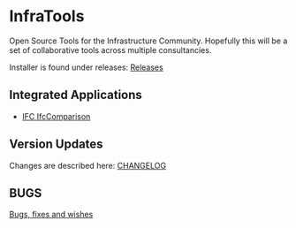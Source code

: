 # InfraTools
Open Source Tools for the Infrastructure Community. Hopefully this will be a set of collaborative tools across multiple consultancies.

Installer is found under releases:
[Releases](https://github.com/Infrastructure-Consultancies-in-Norway/InfraTools/releases)

## Integrated Applications
- [IFC IfcComparison](https://github.com/Infrastructure-Consultancies-in-Norway/IfcComparison)

## Version Updates

Changes are described here:
[CHANGELOG](CHANGELOG.md)

## BUGS
[Bugs, fixes and wishes](https://github.com/Infrastructure-Consultancies-in-Norway/InfraTools/issues)